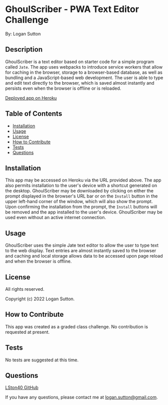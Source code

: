 # GhoulScriber - PWA Text Editor Challenge  

By: Logan Sutton  

## Description  
    
GhoulScriber is a text editor based on starter code for a simple program called `Jate`. The app uses webpacks to introduce service workers that allow for caching in the browser, storage to a browser-based database, as well as bundling and a JavaScript-based web development. The user is able to type and edit text directly to the browser, which is saved almost instantly and persists even when the browser is offline or is reloaded.

[Deployed app on Heroku](https://ghoulscriber.herokuapp.com/)

## Table of Contents  

- [Installation](#installation)  
- [Usage](#usage)  
- [License](#license)  
- [How to Contribute](#how-to-contribute)  
- [Tests](#tests)  
- [Questions](#questions)  

## Installation  
    
This app may be accessed on Heroku via the URL provided above. The app also permits installation to the user's device with a shortcut generated on the desktop. GhoulScriber may be downloaded by clicking on either the prompt displayed in the browser's URL bar or on the `Install` button in the upper left-hand corner of the window, which will also show the prompt. Upon confirming the installation from the prompt, the `Install` buttons will be removed and the app installed to the user's device. GhoulScriber may be used even without an active internet connection.

## Usage  

GhoulScriber uses the simple Jate text editor to allow the user to type text to the web display. Text entries are almost instantly saved to the browser and caching and local storage allows data to be accessed upon page reload and when the browser is offline.

## License  
    
All rights reserved.

Copyright (c) 2022 Logan Sutton.  

## How to Contribute  
  
This app was created as a graded class challenge. No contribution is requested at present.  

## Tests  
    
No tests are suggested at this time.  

## Questions  
    
[LSton40 GitHub](https://github.com/LSton40)  

If you have any questions, please contact me at logan.sutton@gmail.com.
